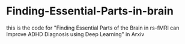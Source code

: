 # Finding-Essential-Parts-in-brain
this is the code for "Finding Essential Parts of the Brain in rs-fMRI can Improve ADHD Diagnosis using Deep Learning" in Arxiv
